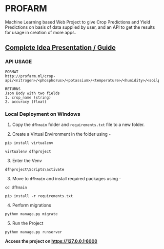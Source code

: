 # PROFARM
Machine Learning based Web Project to give Crop Predictions and Yield Predictions on basis of data supplied by user, and an API to get the results for usage in creation of more apps. 

## [Complete Idea Presentation / Guide](https://drive.google.com/file/d/1QqNy5aPv9-BKmHkf6QdpnxvkOccBM--B/view?usp=sharing)

<!-- ### [Use it Live | Profarm.ml](http://profarm.ml)
The project is deployed on a VM by Google Cloud Platform. The VM is an `8-Core 32GB RAM` Windows Server 2022 based machine, capable of handling heavy loads incase the usage increases. The VM is scalable and specifications can be increased as per requirement. 
 -->

### API USAGE
```
FORMAT
http://profarm.ml/crop-api/<nitrogen>/<phosphorus>/<potassium>/<temperature>/<humidity>/<soilph>/<rainfall>/

RETURNS
Json Body with two fields 
1. crop_name (string)
2. accuracy (float)
```

### Local Deployment on Windows

1. Copy the `dfhmain` folder and `requirements.txt` file to a new folder.

2. Create a Virtual Environment in the folder using - 
```
pip install virtualenv

virtualenv dfhproject
```

3. Enter the Venv
```
dfhproject\Scripts\activate
```

3. Move to `dfhmain` and install required packages using -
```
cd dfhmain

pip install -r requirements.txt
```

4. Perform migrations
```
python manage.py migrate
```

5. Run the Project
```
python manage.py runserver
```

**Access the project on https://127.0.0.1:8000**
